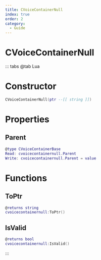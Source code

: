 ```yaml
---
title: CVoiceContainerNull
index: true
order: 2
category:
  - Guide
---
```


# CVoiceContainerNull

::: tabs
@tab Lua
# Constructor
```lua
CVoiceContainerNull(ptr --[[ string ]])
```
# Properties
## Parent 
```lua
@type CVoiceContainerBase
Read: cvoicecontainernull.Parent
Write: cvoicecontainernull.Parent = value
```
# Functions
## ToPtr
```lua
@returns string
cvoicecontainernull:ToPtr()
```
## IsValid
```lua
@returns bool
cvoicecontainernull:IsValid()
```

:::